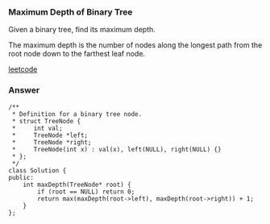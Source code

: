 ### Maximum Depth of Binary Tree
Given a binary tree, find its maximum depth.

The maximum depth is the number of nodes along the longest path from the root node down to the farthest leaf node.

[leetcode](https://leetcode.com/problems/maximum-depth-of-binary-tree/description/)

### Answer 

	/**
	 * Definition for a binary tree node.
	 * struct TreeNode {
	 *     int val;
	 *     TreeNode *left;
	 *     TreeNode *right;
	 *     TreeNode(int x) : val(x), left(NULL), right(NULL) {}
	 * };
	 */
	class Solution {
	public:
	    int maxDepth(TreeNode* root) {
	        if (root == NULL) return 0;
	        return max(maxDepth(root->left), maxDepth(root->right)) + 1;
	    }
	};